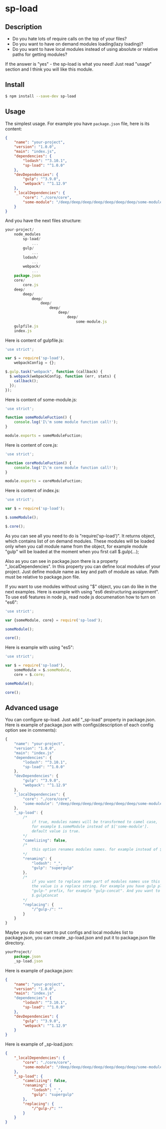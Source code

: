 # sp-load

## Description

* Do you hate lots of require calls on the top of your files?
* Do you want to have on demand modules loading(lazy loading)?
* Do you want to have local modules instead of using absolute or relative paths for getting modules?

If the answer is "yes" - the sp-load is what you need! Just read "usage" section and I think you will like this module.

## Install

```sh
$ npm install --save-dev sp-load
```

## Usage

The simplest usage.
For example you have `package.json` file, here is its content:

```json
{
    "name": "your-project",
    "version": "1.0.0",
    "main": "index.js",
    "dependencies": {
        "lodash": "^3.10.1",
        "sp-load": "^1.0.0"
    },
    "devDependencies": {
        "gulp": "^3.9.0",
        "webpack": "^1.12.9"
    },
    "_localDependencies": {
        "core": "./core/core",
        "some-module": "/deep/deep/deep/deep/deep/deep/deep/some-module"
    }
}
```

And you have the next files structure:

```javascript
your-project/
    node_modules
        sp-load/
            ...
        gulp/
            ...
        lodash/
            ...
        webpack/
            ...
    package.json
    core/
        core.js
    deep/
        deep/
            deep/
                deep/
                    deep/
                        deep/
                            deep/
                                some-module.js
    gulpfile.js
    index.js
```

Here is content of gulpfile.js:

```javascript
'use strict';

var $ = require('sp-load'),
    webpackConfig = {};

$.gulp.task("webpack", function (callback) {
  $.webpack(webpackConfig, function (err, stats) {
    callback();
  });
});
```

Here is content of some-module.js:

```javascript
'use strict';

function someModuleFuction() {
    console.log('I\'m some module function call!');
}

module.exports = someModuleFuction;
```

Here is content of core.js:

```javascript
'use strict';

function coreModuleFuction() {
    console.log('I\'m core module function call!');
}

module.exports = coreModuleFuction;
```

Here is content of index.js:

```javascript
'use strict';

var $ = require('sp-load');

$.someModule();

$.core();
```

As you can see all you need to do is "require('sp-load')". It returns object, which contains list of on demand modules.
These modules will be loaded only when you call module name from the object, for example module "gulp" will be loaded
at the moment when you first call $.gulp(...);

Also as you can see in package.json there is a property "_localDependencies". In this property you can define local
modules of your project. Just define module name as key and path of module as value. Path must be relative to
package.json file.

If you want to use modules without using "$" object, you can do like in the next examples.
Here is example with using "es6 destructuring assignment". To use es6 features in node js, read node js documenation
how to turn on "es6":

```javascript
'use strict';

var {someModule, core} = require('sp-load');

someModule();

core();
```
Here is example with using "es5":

```javascript
'use strict';

var $ = require('sp-load'),
    someModule = $.someModule,
    core = $.core;

someModule();

core();
```

## Advanced usage

You can configure sp-load. Just add "_sp-load" property in package.json.
Here is example of package.json with configs(description of each config option see in comments):

```javascript
{
    "name": "your-project",
    "version": "1.0.0",
    "main": "index.js"
    "dependencies": {
        "lodash": "^3.10.1",
        "sp-load": "^1.0.0"
    },
    "devDependencies": {
        "gulp": "^3.9.0",
        "webpack": "^1.12.9"
    },
    "_localDependencies": {
        "core": "./core/core",
        "some-module": "/deep/deep/deep/deep/deep/deep/deep/some-module"
    },
    "_sp-load": {
        /*
            if true, modules names will be transformed to camel case,
            for example $.someModule instead of $['some-module'].
            default value is true.
        */
        "camelizing": false,
        /*
            this option renames modules names. for example instead of $.lodash, lodash module will be available as $._
        */
        "renaming": {
            "lodash": "_",
            "gulp": "supergulp"
        },
        /*
            if you want to replace some part of modules names use this option. The key is regular expression(regexp),
            the value is a replace string. For example you have gulp plugins. The names of most gulp plugins start with
            "gulp-" prefix, for example "gulp-concat". And you want to use this plugin as $.concat instead of
            $.gulpConcat
        */
        "replacing": {
            "/^gulp-/": ""
        }
    }
}
```

Maybe you do not want to put configs and local modules list to package.json, you can create _sp-load.json and put it
to package.json file directory.

```javascript
yourProject/
    package.json
    _sp-load.json
```

Here is example of package.json:

```json
{
    "name": "your-project",
    "version": "1.0.0",
    "main": "index.js"
    "dependencies": {
        "lodash": "^3.10.1",
        "sp-load": "^1.0.0"
    },
    "devDependencies": {
        "gulp": "^3.9.0",
        "webpack": "^1.12.9"
    }
}
```

Here is example of _sp-load.json:

```json
{
    "_localDependencies": {
        "core": "./core/core",
        "some-module": "/deep/deep/deep/deep/deep/deep/deep/some-module"
    },
    "_sp-load": {
        "camelizing": false,
        "renaming": {
            "lodash": "_",
            "gulp": "supergulp"
        },
        "replacing": {
            "/^gulp-/": ""
        }
    }
}
```